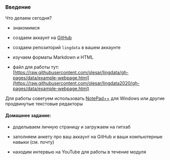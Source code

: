 ### Введение   

Что делаем сегодня?  

* знакомимся  

* создаем аккаунт на [GitHub](github.com)  

* создаем репозиторий `lingdata` в вашем аккаунте  

* изучаем форматы Markdown и HTML  

* файл для работы тут:  [https://raw.githubusercontent.com/olesar/lingdata/gh-pages/data/example-webpage.html](https://raw.githubusercontent.com/olesar/lingdata2020/gh-pages/data/example-webpage.html)  

Для работы советуем использовать [NotePad++]() для Windows или другие продвинутые текстовые редакторы   



#### Домашнее задание:  

* доделываем личную страницу и загружаем на гитхаб  

* заполняем анкету про ваш аккаунт на GitHub и ваши компьютерные навыки (см. почту)  

* находим интервью на YouTube для работы в течение модуля  

